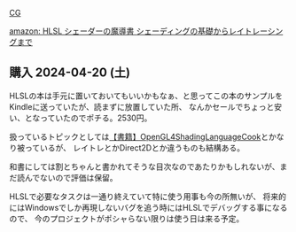 [CG](CG)

[amazon: HLSL シェーダーの魔導書 シェーディングの基礎からレイトレーシングまで](https://amzn.to/4d2p8jp)

## 購入 2024-04-20 (土)

HLSLの本は手元に置いておいてもいいかもなぁ、と思ってこの本のサンプルをKindleに送っていたが、読まずに放置していた所、
なんかセールでちょっと安い、となっていたのでポチる。2530円。

扱っているトピックとしては[【書籍】OpenGL4ShadingLanguageCook](%E3%80%90%E6%9B%B8%E7%B1%8D%E3%80%91OpenGL4ShadingLanguageCook)とかなり被っているが、
レイトレとかDirect2Dとか違うものも結構ある。

和書にしては割とちゃんと書かれてそうな目次なのであたりかもしれないが、まだ読んでないので評価は保留。

HLSLで必要なタスクは一通り終えていて特に使う用事も今の所無いが、
将来的にはWindowsでしか再現しないバグを追う時にはHLSLでデバッグする事になるので、
今のプロジェクトがポシャらない限りは使う日は来る予定。